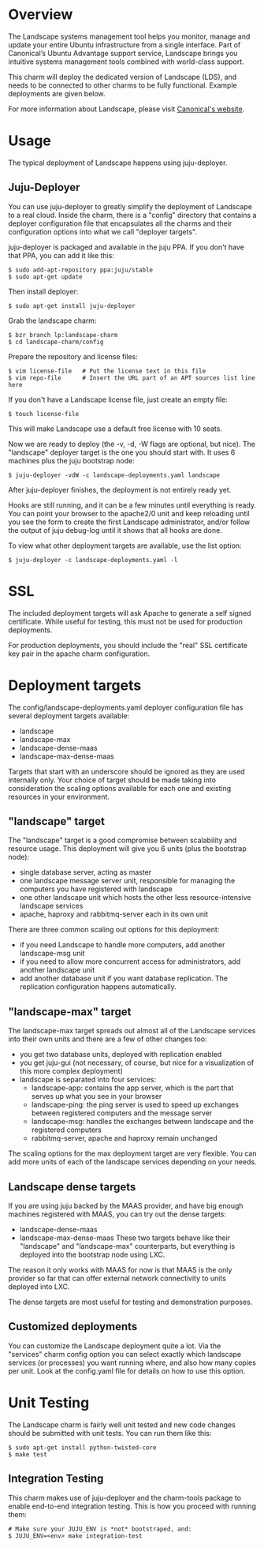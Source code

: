 Overview
========

The Landscape systems management tool helps you monitor, manage and update your
entire Ubuntu infrastructure from a single interface. Part of Canonical’s
Ubuntu Advantage support service, Landscape brings you intuitive systems
management tools combined with world-class support.

This charm will deploy the dedicated version of Landscape (LDS), and needs to be
connected to other charms to be fully functional.  Example deployments are given
below.

For more information about Landscape, please visit
[Canonical's website](http://canonical.com/landscape).


Usage
=====

The typical deployment of Landscape happens using juju-deployer.

Juju-Deployer
-------------

You can use juju-deployer to greatly simplify the deployment of Landscape to a
real cloud.  Inside the charm, there is a "config" directory that contains a
deployer configuration file that encapsulates all the charms and their
configuration options into what we call "deployer targets".

juju-deployer is packaged and available in the juju PPA. If you don't have that
PPA, you can add it like this:

    $ sudo add-apt-repository ppa:juju/stable
    $ sudo apt-get update

Then install deployer:

    $ sudo apt-get install juju-deployer

Grab the landscape charm:

    $ bzr branch lp:landscape-charm
    $ cd landscape-charm/config

Prepare the repository and license files:

    $ vim license-file   # Put the license text in this file
    $ vim repo-file      # Insert the URL part of an APT sources list line here

If you don't have a Landscape license file, just create an empty file:

    $ touch license-file

This will make Landscape use a default free license with 10 seats.

Now we are ready to deploy (the -v, -d, -W flags are optional, but nice). The
"landscape" deployer target is the one you should start with. It uses 6
machines plus the juju bootstrap node:

    $ juju-deployer -vdW -c landscape-deployments.yaml landscape

After juju-deployer finishes, the deployment is not entirely ready yet.

Hooks are still running, and it can be a few minutes until everything is ready.
You can point your browser to the apache2/0 unit and keep reloading until you
see the form to create the first Landscape administrator, and/or follow the
output of juju debug-log until it shows that all hooks are done.

To view what other deployment targets are available, use the list option:

    $ juju-deployer -c landscape-deployments.yaml -l


SSL
===
The included deployment targets will ask Apache to generate a self signed
certificate. While useful for testing, this must not be used for production
deployments.

For production deployments, you should include the "real" SSL certificate key
pair in the apache charm configuration.


Deployment targets
==================

The config/landscape-deployments.yaml deployer configuration file has several
deployment targets available:

  * landscape
  * landscape-max
  * landscape-dense-maas
  * landscape-max-dense-maas

Targets that start with an underscore should be ignored as they are used
internally only. Your choice of target should be made taking into consideration
the scaling options available for each one and existing resources in your
environment.

"landscape" target
------------------
The "landscape" target is a good compromise between scalability and resource
usage. This deployment will give you 6 units (plus the bootstrap node):
  * single database server, acting as master
  * one landscape message server unit, responsible for managing the computers
    you have registered with landscape
  * one other landscape unit which hosts the other less resource-intensive
    landscape services
  * apache, haproxy and rabbitmq-server each in its own unit

There are three common scaling out options for this deployment:
 * if you need Landscape to handle more computers, add another landscape-msg
   unit
 * if you need to allow more concurrent access for administrators, add another
   landscape unit
 * add another database unit if you want database replication. The replication
   configuration happens automatically.

"landscape-max" target
----------------------
The landscape-max target spreads out almost all of the Landscape services into
their own units and there are a few of other changes too:
  * you get two database units, deployed with replication enabled
  * you get juju-gui (not necessary, of course, but nice for a visualization
    of this more complex deployment)
  * landscape is separated into four services:
    * landscape-app: contains the app server, which is the part that serves
      up what you see in your browser
    * landscape-ping: the ping server is used to speed up exchanges between
      registered computers and the message server
    * landscape-msg: handles the exchanges between landscape and the
      registered computers
    * rabbitmq-server, apache and haproxy remain unchanged

The scaling options for the max deployment target are very flexible. You can
add more units of each of the landscape services depending on your needs.

Landscape dense targets
-----------------------
If you are using juju backed by the MAAS provider, and have big enough
machines registered with MAAS, you can try out the dense targets:
  * landscape-dense-maas
  * landscape-max-dense-maas
These two targets behave like their "landscape" and "landscape-max"
counterparts, but everything is deployed into the bootstrap node using LXC.

The reason it only works with MAAS for now is that MAAS is the only provider so
far that can offer external network connectivity to units deployed into LXC.

The dense targets are most useful for testing and demonstration purposes.

Customized deployments
-----------------------
You can customize the Landscape deployment quite a lot. Via the "services"
charm config option you can select exactly which landscape services (or
processes) you want running where, and also how many copies per unit. Look at
the config.yaml file for details on how to use this option.


Unit Testing
============

The Landscape charm is fairly well unit tested and new code changes
should be submitted with unit tests.  You can run them like this:

    $ sudo apt-get install python-twisted-core
    $ make test

Integration Testing
-------------------

This charm makes use of juju-deployer and the charm-tools package to enable
end-to-end integration testing.  This is how you proceed with running
them:

    # Make sure your JUJU_ENV is *not* bootstraped, and:
    $ JUJU_ENV=<env> make integration-test
